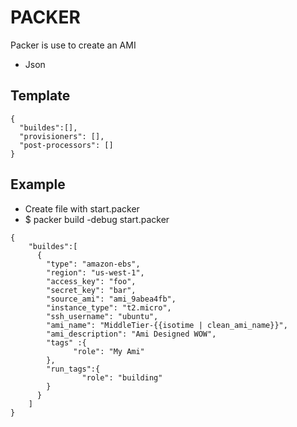 # PACKER
Packer is use to create an AMI
- Json

## Template
```
{
  "buildes":[],
  "provisioners": [],
  "post-processors": []
}
```
## Example 
- Create file with start.packer
- $ packer build -debug start.packer
```
{
    "buildes":[
      {
        "type": "amazon-ebs",
        "region": "us-west-1",
        "access_key": "foo",
        "secret_key": "bar",
        "source_ami": "ami_9abea4fb",
        "instance_type": "t2.micro",
        "ssh_username": "ubuntu",
        "ami_name": "MiddleTier-{{isotime | clean_ami_name}}",
        "ami_description": "Ami Designed WOW",
        "tags" :{
              "role": "My Ami"
        },
        "run_tags":{
                "role": "building"
        }
      }
    ]
}
```
